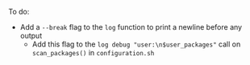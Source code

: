 To do:

- Add a `--break` flag to the `log` function to print a newline before any output
    - Add this flag to the `log debug "user:\n$user_packages"` call on `scan_packages()` in `configuration.sh`
